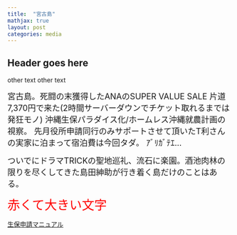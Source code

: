```yaml
---
title:  "宮古島"
mathjax: true
layout: post
categories: media
---
```


## Header goes here

other text
other text

<span style="font-size: 130%">宮古島。死闘の末獲得したANAのSUPER VALUE SALE 片道7,370円で来た(2時間サーバーダウンでチケット取れるまでは発狂モノ)
沖縄生保パラダイス化/ホームレス沖縄就農計画の視察。
先月役所申請同行のみサポートさせて頂いたT利さんの実家に泊まって宿泊費は今回タダ。 ｱﾞﾘｶﾞﾃｴ…</span>

<span style="font-size: 130%">ついでにドラマTRICKの聖地巡礼、流石に楽園。酒池肉林の限りを尽くしてきた島田紳助が行き着く島だけのことはある。</span>

<span style="font-size: 200%; color: red;">赤くて大きい文字</span>

[生保申請マニュアル](https://docs.google.com/document/d/14lv7WJjZK0jcjpD3xnEfFFuS72kNyaSj_HSGfM0BjrM/edit?usp=sharing)
